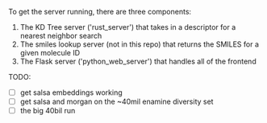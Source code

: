 To get the server running, there are three components:

1. The KD Tree server ('rust_server') that takes in a descriptor for a nearest neighbor search
2. The smiles lookup server (not in this repo) that returns the SMILES for a given molecule ID
3. The Flask server ('python_web_server') that handles all of the frontend

TODO:
- [ ] get salsa embeddings working
- [ ] get salsa and morgan on the ~40mil enamine diversity set
- [ ] the big 40bil run

